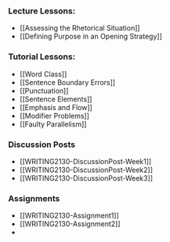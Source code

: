 ### Lecture Lessons:
- [[Assessing the Rhetorical Situation]]
- [[Defining Purpose in an Opening Strategy]]

### Tutorial Lessons:
- [[Word Class]]
- [[Sentence Boundary Errors]]
- [[Punctuation]]
- [[Sentence Elements]]
- [[Emphasis and Flow]]
- [[Modifier Problems]]
- [[Faulty Parallelism]]

### Discussion Posts
- [[WRITING2130-DiscussionPost-Week1]]
- [[WRITING2130-DiscussionPost-Week2]]
- [[WRITING2130-DiscussionPost-Week3]]

### Assignments
- [[WRITING2130-Assignment1]]
- [[WRITING2130-Assignment2]]
- 
